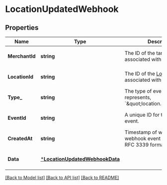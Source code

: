 # LocationUpdatedWebhook

## Properties

 Name           | Type                                                             | Description                                                                    | Notes                        
----------------|------------------------------------------------------------------|--------------------------------------------------------------------------------|------------------------------
 **MerchantId** | **string**                                                       | The ID of the target merchant associated with the event.                       | [optional] [default to null] 
 **LocationId** | **string**                                                       | The ID of the [Location](entity:Location) associated with the event.           | [optional] [default to null] 
 **Type_**      | **string**                                                       | The type of event this represents, &#x60;\&quot;location.updated\&quot;&#x60;. | [optional] [default to null] 
 **EventId**    | **string**                                                       | A unique ID for the webhook event.                                             | [optional] [default to null] 
 **CreatedAt**  | **string**                                                       | Timestamp of when the webhook event was created, in RFC 3339 format.           | [optional] [default to null] 
 **Data**       | [***LocationUpdatedWebhookData**](LocationUpdatedWebhookData.md) |                                                                                | [optional] [default to null] 

[[Back to Model list]](../README.md#documentation-for-models) [[Back to API list]](../README.md#documentation-for-api-endpoints) [[Back to README]](../README.md)


